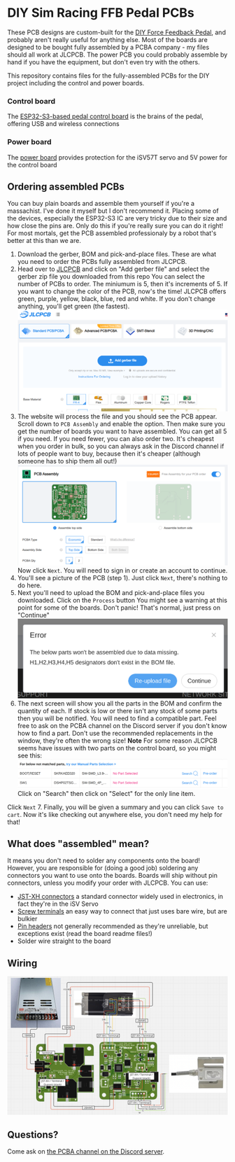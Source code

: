 # DIY Sim Racing FFB Pedal PCBs
These PCB designs are custom-built for the [DIY Force Feedback Pedal](https://github.com/ChrGri/DIY-Sim-Racing-FFB-Pedal), and probably aren't really useful for anything else. Most of the boards are designed to be bought fully assembled by a PCBA company - my files should all work at JLCPCB. The power PCB you could probably assemble by hand if you have the equipment, but don't even try with the others.

This repository contains files for the fully-assembled PCBs for the DIY project including the control and power boards.

### Control board
The [ESP32-S3-based pedal control board](control-board/readme.md) is the brains of the pedal, offering USB and wireless connections

### Power board
The [power board](power-board/readme.md) provides protection for the iSV57T servo and 5V power for the control board

## Ordering assembled PCBs
You can buy plain boards and assemble them yourself if you're a massachist. I've done it myself but I don't recommend it. Placing some of the devices, especially the ESP32-S3 IC are very tricky due to their size and how close the pins are. Only do this if you're really sure you can do it right! For most mortals, get the PCB assembled professionaly by a robot that's better at this than we are.

1. Download the gerber, BOM and pick-and-place files. These are what you need to order the PCBs fully assembled from JLCPCB.
2. Head over to [JLCPCB](https://jlcpcb.com/quote) and click on "Add gerber file" and select the gerber zip file you downloaded from this repo
You can select the number of PCBs to order. The miniumum is 5, then it's increments of 5. If you want to change the color of the PCB, now's the time! JLCPCB offers green, purple, yellow, black, blue, red and white. If you don't change anything, you'll get green (the fastest).
![Upload a gerber file](images/ordering/1-add-gerber.png)
3. The website will process the file and you should see the PCB appear. Scroll down to `PCB Assembly` and enable the option. Then make sure you get the number of boards you want to have assembled. You can get all 5 if you need. If you need fewer, you can also order two. It's cheapest when you order in bulk, so you can always ask in the Discord channel if lots of people want to buy, because then it's cheaper (although someone has to ship them all out!)
![Enable PCB Assembly](images/ordering//3-select-pcba.png)
Now click `Next`. You will need to sign in or create an account to continue.
4. You'll see a picture of the PCB (step 1). Just click `Next`, there's nothing to do here.
5. Next you'll need to upload the BOM and pick-and-place files you downloaded. Click on the `Process` button
You might see a warning at this point for some of the boards. Don't panic! That's normal, just press on "Continue"
![Warning](images/ordering/5-error.png)
6. The next screen will show you all the parts in the BOM and confirm the quantity of each. If stock is low or there isn't any stock of some parts then you will be notified. You will need to find a compatible part. Feel free to ask on the PCBA channel on the Discord server if you don't know how to find a part. Don't use the recommended replacements in the window, they're often the wrong size!
**Note**
For some reason JLCPCB seems have issues with two parts on the control board, so you might see this:
![Missing parts](images/ordering/6-unmatched-parts.png)
Click on "Search" then click on "Select" for the only line item.

Click `Next`
7. Finally, you will be given a summary and you can click `Save to cart`. Now it's like checking out anywhere else, you don't need my help for that!

## What does "assembled" mean?
It means you don't need to solder any components onto the board! However, you are responsible for (doing a good job) soldering any connectors you want to use onto the boards. Boards will ship without pin connectors, unless you modify your order with JLCPCB. You can use:
- [JST-XH connectors](https://www.aliexpress.us/item/4000120545240.html) a standard connector widely used in electronics, in fact they're in the iSV Servo
- [Screw terminals](https://www.aliexpress.us/item/1005001677869988.html) an easy way to connect that just uses bare wire, but are bulkier
- [Pin headers](https://www.aliexpress.us/item/1005001514058091.html) not generally recommended as they're unreliable, but exceptions exist (read the board readme files!)
- Solder wire straight to the board

## Wiring
![Wiring Diagram](images/pcba-wiring.png) 

## Questions?
Come ask on [the PCBA channel on the Discord server](https://discordapp.com/channels/1113129142142120159/1269625529334628373).